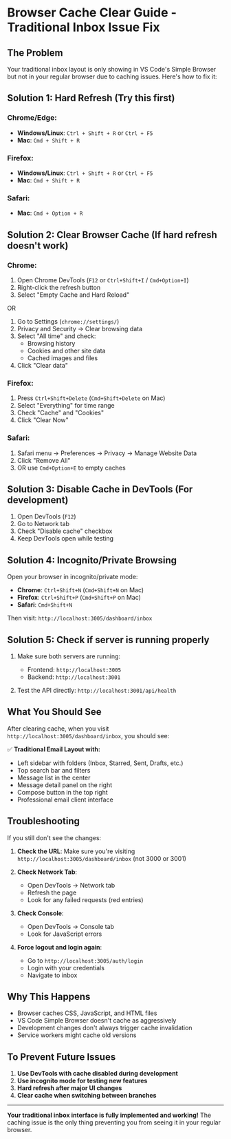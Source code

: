# Browser Cache Clear Guide - Traditional Inbox Issue Fix

## The Problem
Your traditional inbox layout is only showing in VS Code's Simple Browser but not in your regular browser due to caching issues. Here's how to fix it:

## Solution 1: Hard Refresh (Try this first)

### Chrome/Edge:
- **Windows/Linux**: `Ctrl + Shift + R` or `Ctrl + F5`
- **Mac**: `Cmd + Shift + R`

### Firefox:
- **Windows/Linux**: `Ctrl + Shift + R` or `Ctrl + F5`
- **Mac**: `Cmd + Shift + R`

### Safari:
- **Mac**: `Cmd + Option + R`

## Solution 2: Clear Browser Cache (If hard refresh doesn't work)

### Chrome:
1. Open Chrome DevTools (`F12` or `Ctrl+Shift+I` / `Cmd+Option+I`)
2. Right-click the refresh button
3. Select "Empty Cache and Hard Reload"

OR

1. Go to Settings (`chrome://settings/`)
2. Privacy and Security → Clear browsing data
3. Select "All time" and check:
   - Browsing history
   - Cookies and other site data
   - Cached images and files
4. Click "Clear data"

### Firefox:
1. Press `Ctrl+Shift+Delete` (`Cmd+Shift+Delete` on Mac)
2. Select "Everything" for time range
3. Check "Cache" and "Cookies"
4. Click "Clear Now"

### Safari:
1. Safari menu → Preferences → Privacy → Manage Website Data
2. Click "Remove All"
3. OR use `Cmd+Option+E` to empty caches

## Solution 3: Disable Cache in DevTools (For development)

1. Open DevTools (`F12`)
2. Go to Network tab
3. Check "Disable cache" checkbox
4. Keep DevTools open while testing

## Solution 4: Incognito/Private Browsing

Open your browser in incognito/private mode:
- **Chrome**: `Ctrl+Shift+N` (`Cmd+Shift+N` on Mac)
- **Firefox**: `Ctrl+Shift+P` (`Cmd+Shift+P` on Mac)
- **Safari**: `Cmd+Shift+N`

Then visit: `http://localhost:3005/dashboard/inbox`

## Solution 5: Check if server is running properly

1. Make sure both servers are running:
   - Frontend: `http://localhost:3005`
   - Backend: `http://localhost:3001`

2. Test the API directly: `http://localhost:3001/api/health`

## What You Should See

After clearing cache, when you visit `http://localhost:3005/dashboard/inbox`, you should see:

✅ **Traditional Email Layout with:**
- Left sidebar with folders (Inbox, Starred, Sent, Drafts, etc.)
- Top search bar and filters
- Message list in the center
- Message detail panel on the right
- Compose button in the top right
- Professional email client interface

## Troubleshooting

If you still don't see the changes:

1. **Check the URL**: Make sure you're visiting `http://localhost:3005/dashboard/inbox` (not 3000 or 3001)

2. **Check Network Tab**: 
   - Open DevTools → Network tab
   - Refresh the page
   - Look for any failed requests (red entries)

3. **Check Console**:
   - Open DevTools → Console tab
   - Look for JavaScript errors

4. **Force logout and login again**:
   - Go to `http://localhost:3005/auth/login`
   - Login with your credentials
   - Navigate to inbox

## Why This Happens

- Browser caches CSS, JavaScript, and HTML files
- VS Code Simple Browser doesn't cache as aggressively
- Development changes don't always trigger cache invalidation
- Service workers might cache old versions

## To Prevent Future Issues

1. **Use DevTools with cache disabled during development**
2. **Use incognito mode for testing new features**
3. **Hard refresh after major UI changes**
4. **Clear cache when switching between branches**

---

**Your traditional inbox interface is fully implemented and working!** The caching issue is the only thing preventing you from seeing it in your regular browser.
